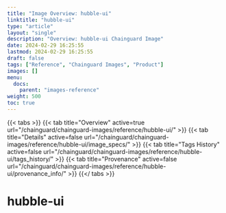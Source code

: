 ```yaml
---
title: "Image Overview: hubble-ui"
linktitle: "hubble-ui"
type: "article"
layout: "single"
description: "Overview: hubble-ui Chainguard Image"
date: 2024-02-29 16:25:55
lastmod: 2024-02-29 16:25:55
draft: false
tags: ["Reference", "Chainguard Images", "Product"]
images: []
menu: 
  docs: 
    parent: "images-reference"
weight: 500
toc: true
---
```


{{< tabs >}}
{{< tab title="Overview" active=true url="/chainguard/chainguard-images/reference/hubble-ui/" >}}
{{< tab title="Details" active=false url="/chainguard/chainguard-images/reference/hubble-ui/image_specs/" >}}
{{< tab title="Tags History" active=false url="/chainguard/chainguard-images/reference/hubble-ui/tags_history/" >}}
{{< tab title="Provenance" active=false url="/chainguard/chainguard-images/reference/hubble-ui/provenance_info/" >}}
{{</ tabs >}}

# hubble-ui
